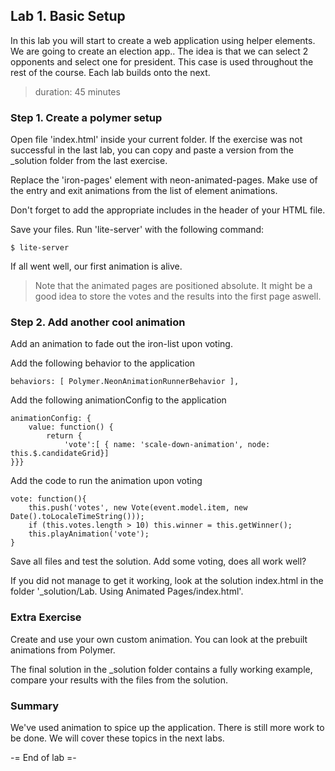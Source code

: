 ## Lab 1. Basic Setup
In this lab you will start to create a web application using helper elements. We are going to create an election app.. The idea is that we can select 2 opponents and select one for 
president. This case is used throughout the rest of the course. Each lab builds onto the next.
> duration: 45 minutes

### Step 1. Create a polymer setup
Open file 'index.html' inside your current folder. If the exercise was not successful in the last
lab, you can copy and paste a version from the _solution folder from the last exercise.

Replace the 'iron-pages' element with neon-animated-pages. 
Make use of the entry and exit animations from the list of element animations.

Don't forget to add the appropriate includes in the header of your HTML file.

Save your files. Run 'lite-server' with the following command:
```
$ lite-server
```

If all went well, our first animation is alive.

> Note that the animated pages are positioned absolute. It might be a good idea to
> store the votes and the results into the first page aswell.


### Step 2. Add another cool animation
Add an animation to fade out the iron-list upon voting.

Add the following behavior to the application
```
behaviors: [ Polymer.NeonAnimationRunnerBehavior ],
```

Add the following animationConfig to the application
```
animationConfig: {
    value: function() {
        return {
            'vote':[ { name: 'scale-down-animation', node: this.$.candidateGrid}]
}}}
```

Add the code to run the animation upon voting
```
vote: function(){
    this.push('votes', new Vote(event.model.item, new Date().toLocaleTimeString()));
    if (this.votes.length > 10) this.winner = this.getWinner();
    this.playAnimation('vote');
}
```

Save all files and test the solution. Add some voting, does all work well?

If you did not manage to get it working, look at the solution index.html in the 
folder '_solution/Lab. Using Animated Pages/index.html'.

### Extra Exercise
Create and use your own custom animation. You can look at the prebuilt animations from 
Polymer.

The final solution in the _solution folder contains a fully working example, compare your 
results with the  files from the solution.

### Summary
We've used animation to spice up the application. There is still more work to be done.
We will cover these topics in the next labs.


-= End of lab =-
  